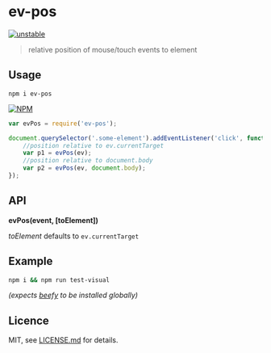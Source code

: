 # ev-pos

[![unstable](http://badges.github.io/stability-badges/dist/unstable.svg)](http://github.com/badges/stability-badges)

> relative position of mouse/touch events to element

## Usage

`npm i ev-pos`

[![NPM](https://nodei.co/npm/ev-pos.png?downloads=true)](https://www.npmjs.com/package/ev-pos)

```js
var evPos = require('ev-pos');

document.querySelector('.some-element').addEventListener('click', function(ev){
    //position relative to ev.currentTarget
    var p1 = evPos(ev);
    //position relative to document.body
    var p2 = evPos(ev, document.body);
});
```

## API

**evPos(event, [toElement])**

*toElement* defaults to `ev.currentTarget`

## Example

```sh
npm i && npm run test-visual
```

*(expects [beefy](https://github.com/chrisdickinson/beefy) to be installed globally)*

## Licence

MIT, see [LICENSE.md](http://github.com/stbaer/ev-pos/blob/master/LICENSE.md) for details.
